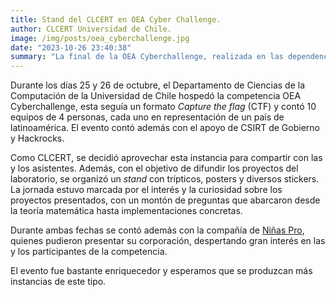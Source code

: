 ```yaml
---
title: Stand del CLCERT en OEA Cyber Challenge.
author: CLCERT Universidad de Chile.
image: /img/posts/oea_cyberchallenge.jpg
date: "2023-10-26 23:40:38"
summary: "La final de la OEA Cyberchallenge, realizada en las dependencias del DCC UChile, trajo consigo la posibilidad de interactuar con representantes de distintos países de latinoamérica. Integrantes del CLCERT formaron un _stand_ en conjunto con [Niñas Pro](https://ninaspro.cl/) para hacer difusión de nuestros proyectos y compartir perspectivas con las y los asistentes del evento."
---
```


Durante los días 25 y 26 de octubre, el Departamento de Ciencias de la Computación de la Universidad de Chile hospedó la competencia OEA Cyberchallenge, esta seguía un formato _Capture the flag_ (CTF) y contó 10 equipos de 4 personas, cada uno en representación de un país de latinoamérica. El evento contó además con el apoyo de CSIRT de Gobierno y Hackrocks.

Como CLCERT, se decidió aprovechar esta instancia para compartir con las y los asistentes. Además, con el objetivo de difundir los proyectos del laboratorio, se organizó un _stand_ con trípticos, posters y diversos stickers. La jornada estuvo marcada por el interés y la curiosidad sobre los proyectos presentados, con un montón de preguntas que abarcaron desde la teoría matemática hasta implementaciones concretas. 

Durante ambas fechas se contó además con la compañía de [Niñas Pro](https://ninaspro.cl/), quienes pudieron presentar su corporación, despertando gran interés en las y los participantes de la competencia.

El evento fue bastante enriquecedor y esperamos que se produzcan más instancias de este tipo.

